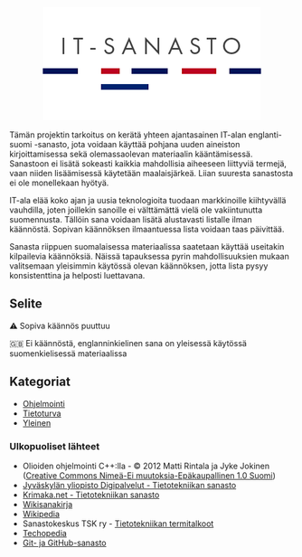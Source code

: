 <p align="center">
  <img src="https://github.com/HankiDesign/IT-sanasto/blob/master/it-sanasto-logo.png">
</p>

Tämän projektin tarkoitus on kerätä yhteen ajantasainen IT-alan englanti-suomi -sanasto, jota voidaan käyttää pohjana uuden aineiston kirjoittamisessa sekä olemassaolevan materiaalin kääntämisessä. Sanastoon ei lisätä sokeasti kaikkia mahdollisia aiheeseen liittyviä termejä, vaan niiden lisäämisessä käytetään maalaisjärkeä. Liian suuresta sanastosta ei ole monellekaan hyötyä.

IT-ala elää koko ajan ja uusia teknologioita tuodaan markkinoille kiihtyvällä vauhdilla, joten joillekin sanoille ei välttämättä vielä ole vakiintunutta suomennusta. Tällöin sana voidaan lisätä alustavasti listalle ilman käännöstä. Sopivan käännöksen ilmaantuessa lista voidaan taas päivittää.

Sanasta riippuen suomalaisessa materiaalissa saatetaan käyttää useitakin kilpailevia käännöksiä. Näissä tapauksessa pyrin mahdollisuuksien mukaan valitsemaan yleisimmin käytössä olevan käännöksen, jotta lista pysyy konsistenttina ja helposti luettavana.


## Selite

:warning: Sopiva käännös puuttuu

:uk: Ei käännöstä, englanninkielinen sana on yleisessä käytössä suomenkielisessä materiaalissa


## Kategoriat

* [Ohjelmointi](ohjelmointi-sanasto.md)
* [Tietoturva](tietoturva-sanasto.md)
* [Yleinen](yleinen-sanasto.md)


### Ulkopuoliset lähteet

- Olioiden ohjelmointi C++:lla - © 2012 Matti Rintala ja Jyke Jokinen ([Creative Commons Nimeä-Ei muutoksia-Epäkaupallinen 1.0 Suomi](http://creativecommons.org/licenses/by-nd-nc/1.0/fi/))
- [Jyväskylän yliopisto Digipalvelut - Tietotekniikan sanasto](https://www.jyu.fi/digipalvelut/fi/ohjeet/sanasto)
- [Krimaka.net - Tietotekniikan sanasto](http://www.krimaka.net/tietotekniikka/tietokone-ja-muut/tietotekniikan-sanasto.html)
- [Wikisanakirja](https://fi.wiktionary.org)
- [Wikipedia](https://fi.wikipedia.org)
- Sanastokeskus TSK ry - [Tietotekniikan termitalkoot](http://www.tsk.fi/tsk/termitalkoot/)
- [Techopedia](https://www.techopedia.com)
- [Git- ja GitHub-sanasto](https://www.cs.helsinki.fi/u/hisahi/sanastot/git_github.html)
